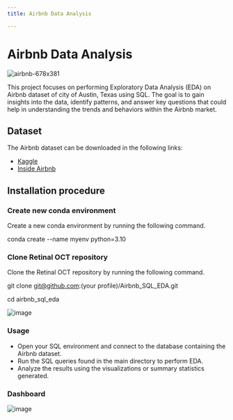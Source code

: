 ```yaml
---
title: Airbnb Data Analysis

---
```


# Airbnb Data Analysis

![airbnb-678x381](https://hackmd.io/_uploads/Bkd-gqWoC.png)


This project focuses on performing Exploratory Data Analysis (EDA) on Airbnb dataset of city of Austin, Texas using SQL. The goal is to gain insights into the data, identify patterns, and answer key questions that could help in understanding the trends and behaviors within the Airbnb market.


## Dataset
The Airbnb dataset can be downloaded in the following links:
- [Kaggle](https://www.kaggle.com/datasets/dgomonov/new-york-city-airbnb-open-data)
- [Inside Airbnb](https://insideairbnb.com/get-the-data/)

## Installation procedure

### Create new conda environment
Create a new conda environment by running the following command. 

conda create --name myenv python=3.10


### Clone Retinal OCT repository
Clone the Retinal OCT repository by running the following command.

git clone git@github.com:(your profile)/Airbnb_SQL_EDA.git

cd airbnb_sql_eda

![image](https://hackmd.io/_uploads/HJqZS5biC.png)



### Usage
- Open your SQL environment and connect to the database containing the Airbnb dataset.
- Run the SQL queries found in the main directory to perform EDA.
- Analyze the results using the visualizations or summary statistics generated.

### Dashboard
![image](https://hackmd.io/_uploads/S1lC2Hq-sC.png)




